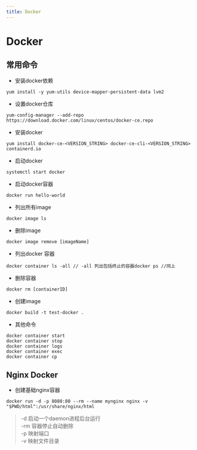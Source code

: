 ```yaml
---
title: Docker
---
```


# Docker
## 常用命令
* 安装docker依赖
```shell
yum install -y yum-utils device-mapper-persistent-data lvm2
```
* 设置docker仓库
```shell
yum-config-manager --add-repo https://download.docker.com/linux/centos/docker-ce.repo
```
* 安装docker
```shell
yum install docker-ce-<VERSION_STRING> docker-ce-cli-<VERSION_STRING> containerd.io
```
* 启动docker
```shell
systemctl start docker
```
* 启动docker容器
```shell
docker run hello-world
```
* 列出所有image
```shell
docker image ls
```
* 删除image
```shell
docker image remove [imageName]
```
* 列出docker 容器
```shell
docker container ls -all // -all 列出包括终止的容器docker ps //同上
```
* 删除容器
```shell
docker rm [containerID]
```
* 创建image
```shell
docker build -t test-docker .
```
* 其他命令
```shell
docker container start
docker container stop
docker container logs
docker container exec
docker container cp
```

## Nginx Docker
* 创建基础nginx容器
```shell
docker run -d -p 8080:80 --rm --name mynginx nginx -v "$PWD/html":/usr/share/nginx/html
```
>-d 启动一个daemon进程后台运行  
>-rm 容器停止自动删除  
>-p 映射端口  
>-v 映射文件目录  


